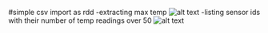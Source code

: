 #simple csv import as rdd
-extracting max temp
![alt text](practice_repo/spark/sparkdemo/maxtemp.png "maxtemp")
-listing sensor ids with their number of temp readings over 50
![alt text](practice_repo/spark/sparkdemo/gt50.png "greater than 50")
